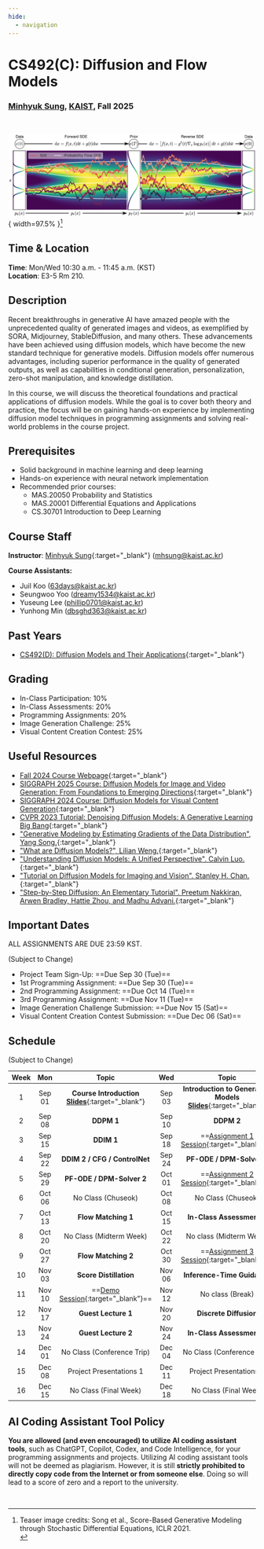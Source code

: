 ```yaml
---
hide:
  - navigation
---
```


# CS492(C): Diffusion and Flow Models

<h3><b>
<a href="http://mhsung.github.io/" target="_blank">Minhyuk Sung</a>, <a href="https://www.kaist.ac.kr/" target="_blank">KAIST</a>, Fall 2025
</b></h3>
<br />

![Teaser](assets/teaser.png){ width=97.5% }[^1]

[^1]: Teaser image credits: Song et al., Score-Based Generative Modeling through Stochastic Differential Equations, ICLR 2021.<br>


## Time & Location
**Time**: Mon/Wed 10:30 a.m. - 11:45 a.m. (KST)   
**Location**: E3-5 Rm 210.

<!-- [Zoom Link](https://kaist.zoom.us/j/83695846631){:target="_blank" .md-button} -->


## Description
Recent breakthroughs in generative AI have amazed people with the unprecedented quality of generated images and videos, as exemplified by SORA, Midjourney, StableDiffusion, and many others. These advancements have been achieved using diffusion models, which have become the new standard technique for generative models. Diffusion models offer numerous advantages, including superior performance in the quality of generated outputs, as well as capabilities in conditional generation, personalization, zero-shot manipulation, and knowledge distillation.

In this course, we will discuss the theoretical foundations and practical applications of diffusion models. While the goal is to cover both theory and practice, the focus will be on gaining hands-on experience by implementing diffusion model techniques in programming assignments and solving real-world problems in the course project. 


## Prerequisites
- Solid background in machine learning and deep learning
- Hands-on experience with neural network implementation
- Recommended prior courses:
    - MAS.20050 Probability and Statistics
    - MAS.20001 Differential Equations and Applications
    - CS.30701 Introduction to Deep Learning


## Course Staff
**Instructor**: [Minhyuk Sung](https://mhsung.github.io/){:target="_blank"} ([mhsung@kaist.ac.kr](mailto:mhsung@kaist.ac.kr))

**Course Assistants:**

- Juil Koo ([63days@kaist.ac.kr](mailto:63days@kaist.ac.kr))
- Seungwoo Yoo ([dreamy1534@kaist.ac.kr](mailto:dreamy1534@kaist.ac.kr))
- Yuseung Lee ([phillip0701@kaist.ac.kr](mailto:phillip0701@kaist.ac.kr))
- Yunhong Min ([dbsghd363@kaist.ac.kr](mailto:dbsghd363@kaist.ac.kr))


## Past Years
- [CS492(D): Diffusion Models and Their Applications](https://mhsung.github.io/kaist-cs492d-fall-2024/){:target="_blank"}


## Grading
- In-Class Participation: 10%
- In-Class Assessments: 20%
- Programming Assignments: 20%
- Image Generation Challenge: 25%
- Visual Content Creation Contest: 25%

<!--
## Paper List

[Paper List](https://docs.google.com/spreadsheets/d/1j7amDru9bRQsQgp2pfm1a8GrZ6K0HWwCDORGq-sj7dQ/edit?usp=sharing){:target="_blank" .md-button}
-->


## Useful Resources
- [Fall 2024 Course Webpage](https://mhsung.github.io/kaist-cs492d-fall-2024/){:target="_blank"}
- [SIGGRAPH 2025 Course: Diffusion Models for Image and Video Generation: From Foundations to Emerging Directions](https://geometry.cs.ucl.ac.uk/courses/diffusion_ImageVideo_sigg25/){:target="_blank"}
- [SIGGRAPH 2024 Course: Diffusion Models for Visual Content Generation](https://geometry.cs.ucl.ac.uk/courses/diffusion4ContentCreation_sigg24/){:target="_blank"}
- [CVPR 2023 Tutorial: Denoising Diffusion Models: A Generative Learning Big Bang](https://cvpr2023-tutorial-diffusion-models.github.io/){:target="_blank"}
- ["Generative Modeling by Estimating Gradients of the Data Distribution", Yang Song.](https://yang-song.net/blog/2021/score/){:target="_blank"}
- ["What are Diffusion Models?", Lilian Weng.](https://lilianweng.github.io/posts/2021-07-11-diffusion-models/){:target="_blank"}
- ["Understanding Diffusion Models: A Unified Perspective". Calvin Luo.](https://arxiv.org/abs/2208.11970){:target="_blank"}
- ["Tutorial on Diffusion Models for Imaging and Vision". Stanley H. Chan.](https://arxiv.org/abs/2403.18103){:target="_blank"}
- ["Step-by-Step Diffusion: An Elementary Tutorial". Preetum Nakkiran, Arwen Bradley, Hattie Zhou, and Madhu Advani.](https://arxiv.org/abs/2406.08929){:target="_blank"}


## Important Dates
ALL ASSIGNMENTS ARE DUE 23:59 KST.  

(Subject to Change)  

- Project Team Sign-Up: ==Due Sep 30 (Tue)==  
- 1st Programming Assignment: ==Due Sep 30 (Tue)==  
- 2nd Programming Assignment: ==Due Oct 14 (Tue)==  
- 3rd Programming Assignment: ==Due Nov 11 (Tue)==  
- Image Generation Challenge Submission: ==Due Nov 15 (Sat)== 
- Visual Content Creation Contest Submission: ==Due Dec 06 (Sat)== 


## Schedule
(Subject to Change) 

| Week | Mon | Topic | Wed | Topic |
| :----: | :----: | :----: | :----: | :----: |
| 1  | Sep 01 | __Course Introduction__<br>[**Slides**]({{links.lec01}}){:target="_blank"} | Sep 03 | __Introduction to Generative Models__<br>[**Slides**]({{links.lec02}}){:target="_blank"} |
| 2  | Sep 08 | __DDPM 1__                      | Sep 10 | __DDPM 2__ |
| 3  | Sep 15 | __DDIM 1__                      | Sep 18 | ==[Assignment 1 Session]({{links.asgmt01}}){:target="_blank"}== |
| 4  | Sep 22 | __DDIM 2 / CFG / ControlNet__     | Sep 24 | __PF-ODE / DPM-Solver 1__ |
| 5  | Sep 29 |  __PF-ODE / DPM-Solver 2__       | Oct 01 | ==[Assignment 2 Session]({{links.asgmt02}}){:target="_blank"}== | 
| 6  | Oct 06 | No Class (Chuseok)              | Oct 08 | No Class (Chuseok) |
| 7  | Oct 13 |  __Flow Matching 1__            | Oct 15 | __In-Class Assessment 1__ |
| 8  | Oct 20 | No Class (Midterm Week)         | Oct 22 | No class (Midterm Week) |
| 9  | Oct 27 | __Flow Matching 2__             | Oct 30 | ==[Assignment 3 Session]({{links.asgmt03}}){:target="_blank"}== |
| 10 | Nov 03 | __Score Distillation__          | Nov 06 | __Inference-Time Guidance__ |
| 11 | Nov 10 | ==[Demo Session]({{links.demo}}){:target="_blank"}== | Nov 12 | No class (Break) |
| 12 | Nov 17 | __Guest Lecture 1__             | Nov 20 | __Discrete Diffusion__  |
| 13 | Nov 24 | __Guest Lecture 2__             | Nov 24 | __In-Class Assessment 2__ |
| 14 | Dec 01 | No Class (Conference Trip)      | Dec 04 | No Class (Conference Trip) |
| 15 | Dec 08 | Project Presentations 1         | Dec 11 | Project Presentations 2 |
| 16 | Dec 15 | No Class (Final Week)           | Dec 18 | No Class (Final Week) |


## AI Coding Assistant Tool Policy
**You are allowed (and even encouraged) to utilize AI coding assistant tools**, such as ChatGPT, Copilot, Codex, and Code Intelligence, for your programming assignments and projects. Utilizing AI coding assistant tools will not be deemed as plagiarism. However, it is still **strictly prohibited to directly copy code from the Internet or from someone else**. Doing so will lead to a score of zero and a report to the university.

<br />
